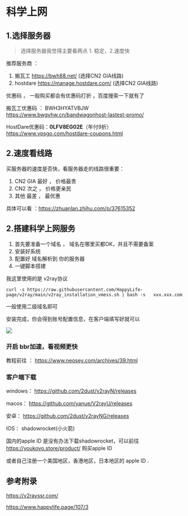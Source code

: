 # 科学上网



## 1.选择服务器

> 选择服务器我觉得主要看两点 1. 稳定，2.速度快

推荐服务商 ：  

1. 搬瓦工       https://bwh88.net/    (选择CN2 GIA线路)
2. hostdare    https://manage.hostdare.com/    (选择CN2 GIA线路)



优惠码 ， 一般购买都会有优惠码打折 ，百度搜索一下就有了

搬瓦工优惠码 ：   BWH3HYATVBJW                    https://www.bwgyhw.cn/bandwagonhost-lastest-promo/

HostDare优惠码：**0LFV8EG02E**（年付9折）     https://www.vpsgo.com/hostdare-coupons.html



## 2.速度看线路

买服务器的速度是否快，看服务器走的线路很重要：

1. CN2 GIA    最好  ， 价格最贵  
2. CN2           次之  ， 价格更亲民
3. 其他          最差  ，  最优惠

具体可以看 ：https://zhuanlan.zhihu.com/p/37615352

## 2.搭建科学上网服务

1. 首先要准备一个域名 ， 域名在哪里买都OK，并且不需要备案
2. 安装好系统     
3. 配置好 域名解析到 你的服务器
4. 一键脚本搭建

我这里使用的是 v2ray协议

```shell
curl -s https://raw.githubusercontent.com/HappyLife-page/v2ray/main/v2ray_installation_vmess.sh | bash -s   xxx.xxx.com   
```

  一般使用二级域名即可  

安装完成，你会得到账号配置信息，在客户端填写好就可以

<img src="https://media-1251528481.cos.ap-hongkong.myqcloud.com/blog/20220629114446.png"/>



### 开启 bbr加速，看视频更快

教程前往  ： https://www.neosey.com/archives/39.html



### 客户端下载

windows： https://github.com/2dust/v2rayN/releases

macos：   https://github.com/yanue/V2rayU/releases

安卓：       https://github.com/2dust/v2rayNG/releases

IOS：         shadowrocket(小火箭)    

国内的apple ID 是没有办法下载shadowrocket，可以前往 https://youkovo.store/product/ 购买apple ID

或者自己注册一个美国地区，香港地区，日本地区的 apple ID .



## 参考附录

https://v2rayssr.com/

https://www.happylife.page/107/3



